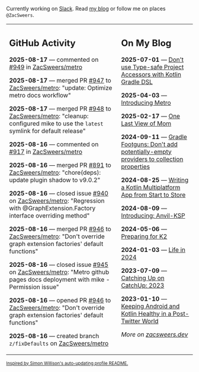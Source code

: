 Currently working on [Slack](https://slack.com/). Read [my blog](https://zacsweers.dev/) or follow me on places `@ZacSweers`.

<table><tr><td valign="top" width="60%">

## GitHub Activity
<!-- githubActivity starts -->
**2025-08-17** — commented on [#949](https://github.com/ZacSweers/metro/issues/949#issuecomment-3194572674) in [ZacSweers/metro](https://github.com/ZacSweers/metro)

**2025-08-17** — merged PR [#947](https://github.com/ZacSweers/metro/pull/947) to [ZacSweers/metro](https://github.com/ZacSweers/metro): "update: Optimize metro docs workflow"

**2025-08-17** — merged PR [#948](https://github.com/ZacSweers/metro/pull/948) to [ZacSweers/metro](https://github.com/ZacSweers/metro): "cleanup: configured mike to use the `latest` symlink for default release"

**2025-08-16** — commented on [#917](https://github.com/ZacSweers/metro/issues/917#issuecomment-3193913392) in [ZacSweers/metro](https://github.com/ZacSweers/metro)

**2025-08-16** — merged PR [#891](https://github.com/ZacSweers/metro/pull/891) to [ZacSweers/metro](https://github.com/ZacSweers/metro): "chore(deps): update plugin shadow to v9.0.2"

**2025-08-16** — closed issue [#940](https://github.com/ZacSweers/metro/issues/940) on [ZacSweers/metro](https://github.com/ZacSweers/metro): "Regression with @GraphExtension.Factory interface overriding method"

**2025-08-16** — merged PR [#946](https://github.com/ZacSweers/metro/pull/946) to [ZacSweers/metro](https://github.com/ZacSweers/metro): "Don't override graph extension factories' default functions"

**2025-08-16** — closed issue [#945](https://github.com/ZacSweers/metro/issues/945) on [ZacSweers/metro](https://github.com/ZacSweers/metro): "Metro github pages docs deployment with mike - Permission issue"

**2025-08-16** — opened PR [#946](https://github.com/ZacSweers/metro/pull/946) to [ZacSweers/metro](https://github.com/ZacSweers/metro): "Don't override graph extension factories' default functions"

**2025-08-16** — created branch `z/fixDefaults` on [ZacSweers/metro](https://github.com/ZacSweers/metro)
<!-- githubActivity ends -->
</td><td valign="top" width="40%">

## On My Blog
<!-- blog starts -->
**2025-07-01** — [Don't use Type-safe Project Accessors with Kotlin Gradle DSL](https://www.zacsweers.dev/dont-use-type-safe-project-accessors-with-kotlin-gradle-dsl/)

**2025-04-03** — [Introducing Metro](https://www.zacsweers.dev/introducing-metro/)

**2025-02-17** — [One Last View of Mom](https://www.zacsweers.dev/one-last-view-of-mom/)

**2024-09-11** — [Gradle Footguns: Don't add potentially-empty providers to collection properties](https://www.zacsweers.dev/gradle-footgun-adding-empty-providers-to-collection-properties/)

**2024-08-25** — [Writing a Kotlin Multiplatform App from Start to Store](https://www.zacsweers.dev/writing-a-kotlin-multiplatform-app-from-start-to-store/)

**2024-08-09** — [Introducing: Anvil-KSP](https://www.zacsweers.dev/introducing-anvil-ksp/)

**2024-05-06** — [Preparing for K2](https://www.zacsweers.dev/preparing-for-k2/)

**2024-01-03** — [Life in 2024](https://www.zacsweers.dev/life-in-2024/)

**2023-07-09** — [Catching Up on CatchUp: 2023](https://www.zacsweers.dev/catching-up-on-catchup-2023/)

**2023-01-10** — [Keeping Android and Kotlin Healthy in a Post-Twitter World](https://www.zacsweers.dev/keeping-android-healthy/)
<!-- blog ends -->
_More on [zacsweers.dev](https://zacsweers.dev/)_
</td></tr></table>

<sub><a href="https://simonwillison.net/2020/Jul/10/self-updating-profile-readme/">Inspired by Simon Willison's auto-updating profile README.</a></sub>